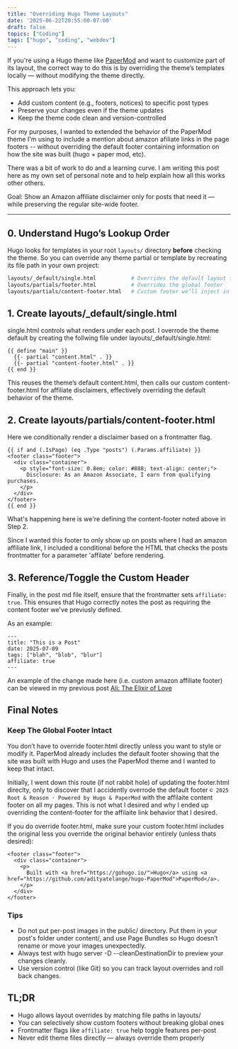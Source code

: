 ```yaml
---
title: "Overriding Hugo Theme Layouts"
date: '2025-06-22T20:55:00-07:00'
draft: false
topics: ["Coding"]
tags: ["hugo", "coding", "webdev"]
---
```


If you're using a Hugo theme like [PaperMod](https://github.com/adityatelange/hugo-PaperMod) and want to customize part of its layout, the correct way to do this is by overriding the theme’s templates locally — without modifying the theme directly.

This approach lets you:

- Add custom content (e.g., footers, notices) to specific post types
- Preserve your changes even if the theme updates
- Keep the theme code clean and version-controlled

For my purposes, I wanted to extended the behavior of the PaperMod theme I'm using to include a mention about amazon afiliate links in the page footers -- without overriding the default footer containing information on how the site was built (hugo + paper mod, etc). 

There was a bit of work to do and a learning curve. I am writing this post here as my own set of personal note and to help explain how all this works other others.

Goal: Show an Amazon affiliate disclaimer only for posts that need it — while preserving the regular site-wide footer.

---

## 0. Understand Hugo’s Lookup Order

Hugo looks for templates in your root `layouts/` directory **before** checking the theme. So you can override any theme partial or template by recreating its file path in your own project:

```bash
layouts/_default/single.html           # Overrides the default layout for single content pages
layouts/partials/footer.html           # Overrides the global footer
layouts/partials/content-footer.html   # Custom footer we’ll inject in posts when amazon affiliate links are present
```

## 1. Create layouts/_default/single.html

single.html controls what renders under each post. I overrode the theme default by creating the follwing file under layouts/_default/single.html:

```
{{ define "main" }}
  {{- partial "content.html" . }}
  {{- partial "content-footer.html" . }}
{{ end }}
```

This reuses the theme’s default content.html, then calls our custom content-footer.html for affiliate disclaimers, effectively overriding the default behavior of the theme. 

## 2. Create layouts/partials/content-footer.html

Here we conditionally render a disclaimer based on a frontmatter flag.
```
{{ if and (.IsPage) (eq .Type "posts") (.Params.affiliate) }}
<footer class="footer">
  <div class="container">
    <p style="font-size: 0.8em; color: #888; text-align: center;">
      Disclosure: As an Amazon Associate, I earn from qualifying purchases.
    </p>
  </div>
</footer>
{{ end }}
```
What's happening here is we're defining the content-footer noted above in Step 2. 

Since I wanted this footer to only show up on posts where I had an amazon affiliate link, I included a conditional before the HTML that checks the posts frontmatter for a parameter 'affilate' before rendering. 

## 3. Reference/Toggle the Custom Header
Finally, in the post md file itself, ensure that the frontmatter sets `affiliate: true`. This ensures that Hugo correctly notes the post as requiring the content footer we've previusly defined. 

As an example:
```
---
title: "This is a Post"
date: 2025-07-09
tags: ["blah", "blob", "blur"]
affiliate: true
---
```

An example of the change made here (i.e. custom amazon affiliate footer) can be viewed in my previous post [Ali: The Elixir of Love](https://mdnghtsun.github.io/RootAndReason/posts/ali-elixir-of-love/)

## Final Notes
### Keep The Global Footer Intact

You don’t have to override footer.html directly unless you want to style or modify it. PaperMod already includes the default footer showing that the site was built with Hugo and uses the PaperMod theme and I wanted to keep that intact. 

Initially, I went down this route (if not rabbit hole) of updating the footer.html direclty, only to discover that I accidently overrode the default footer `© 2025 Root & Reason · Powered by Hugo & PaperMod` with the affilaite content footer on all my pages. This is not what I desired and why I ended up overriding the content-footer for the affilaite link behavior that I desired. 

If you do override footer.html, make sure your custom footer.html includes the original less you override the original behavior entirely (unless thats desired):
```
<footer class="footer">
  <div class="container">
    <p>
      Built with <a href="https://gohugo.io/">Hugo</a> using <a href="https://github.com/adityatelange/hugo-PaperMod">PaperMod</a>.
    </p>
  </div>
</footer>
```

### Tips
* Do not put per-post images in the public/ directory. Put them in your post's folder under content/, and use Page Bundles so Hugo doesn’t rename or move your images unexpectedly.
* Always test with hugo server -D --cleanDestinationDir to preview your changes cleanly.
* Use version control (like Git) so you can track layout overrides and roll back changes.

## TL;DR
* Hugo allows layout overrides by matching file paths in layouts/
* You can selectively show custom footers without breaking global ones
* Frontmatter flags like `affiliate: true` help toggle features per-post
* Never edit theme files directly — always override them properly

